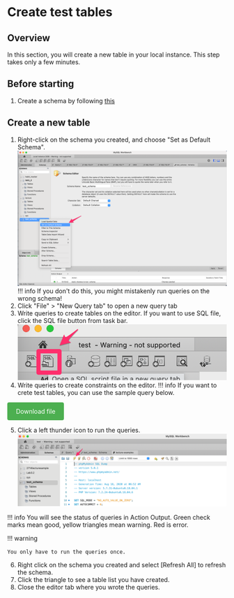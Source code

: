 # Create test tables

## Overview
In this section, you will create a new table in your local instance. This step takes only a few minutes.

## Before starting
1. Create a schema by following [this](/docs/task1.md)


## Create a new table

1. Right-click on the schema you created, and choose "Set as Default Schema".
![set default schema](/img/default_schema.png)
!!! info
    If you don't do this, you might mistakenly run queries on the wrong schema!
2. Click "File" > "New Query tab" to open a new query tab
3. Write queries to create tables on the editor. If you want to use SQL file, click the SQL file button from task bar.
![run queries](/img/Import_SQLfile.png)
4. Write queries to create constraints on the editor.
!!! info
    If you want to crete test tables, you can use the sample query below.

<a href="/SQLfile/dog-examples.sql" style="background-color: #4CAF50; color: white; padding: 12px 20px; text-align: center; text-decoration: none; display: inline-block; border-radius: 4px;">Download file</a>

5. Click a left thunder icon to run the queries.
![run queries](/img/run_query.png)

!!! info
    You will see the status of queries in Action Output. Green check marks mean good, yellow triangles mean warning. Red is error.

!!! warning

    You only have to run the queries once.
6. Right click on the schema you created and select [Refresh All] to refresh the schema.
7. Click the triangle to see a table list you have created.
8. Close the editor tab where you wrote the queries.
